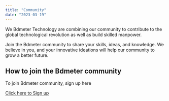 ```yaml
---
title: "Community"
date: "2023-03-19"
---
```


We Bdmeter Technology are combining our community to contribute to the global technological revolution as well as build skilled manpower.

Join the Bdmeter community to share your skills, ideas, and knowledge. We believe in you, and your innovative ideations will help our community to grow a better future.

## How to join the Bdmeter community

To join Bdmeter community, sign up here

[Click here to Sign up](https://bdmeter.info/community-home/)
